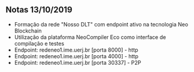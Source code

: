 
Notas 13/10/2019
----------------

- Formação da rede "Nosso DLT" com endpoint ativo na tecnologia Neo Blockchain
- Utilização da plataforma NeoCompiler Eco como interface de compilação e testes
- Endpoint: redeneo1.ime.uerj.br [porta 8000] - http
- Endpoint: redeneo1.ime.uerj.br [porta 4000] - http
- Endpoint: redeneo1.ime.uerj.br [porta 30337] - P2P

